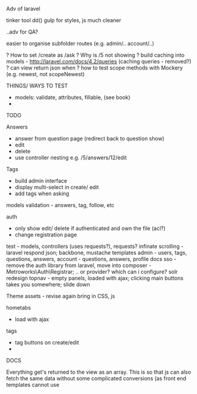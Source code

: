 Adv of laravel

tinker tool
dd()
gulp for styles, js
much cleaner


..adv for QA?

easier to organise subfolder routes (e.g. admin/.. account/..)

? How to set /create as /ask
? Why is /5 not showing
? build caching into models - http://laravel.com/docs/4.2/queries (caching queries - removed?)
? can view return json when 
? how to test scope methods with Mockery (e.g. newest, not scopeNewest)

THINGS/ WAYS TO TEST

- models: validate, attributes, fillable, (see book)
- 

TODO

Answers
- answer from question page (redirect back to question show)
- edit
- delete
- use controller nesting e.g. /5/answers/12/edit

Tags
- build admin interface
- display multi-select in create/ edit
- add tags when asking



models validation - answers, tag, follow, etc

auth 
- only show edit/ delete if authenticated and own the file (acl?)
- change registration page


test - models, controllers (uses requests?), requests?
infinate scrolling - laravel respond json; backbone, mustache templates
admin - users, tags, questions, answers, 
account - questions, answers, profile
docs
sso - remove the auth library from laravel, move into composer - Metroworks\Auth\Registrar;
.. or provider? which can i configure?
solr
redesign topnav - empty panels, loaded with ajax; clicking main buttons takes you somewhere; slide down

Theme
assets - revise again
bring in CSS, js

hometabs
- load with ajax

tags
- tag buttons on create/edit
- 


DOCS

Everything get's returned to the view as an array. This is so that js can also fetch the same data without some complicated conversions (as front end templates cannot use 